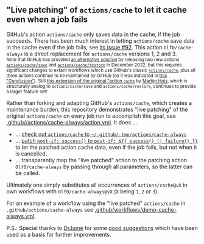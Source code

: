 ## "Live patching" of `actions/cache` to let it cache even when a job fails

GitHub's action `actions/cache` only saves data in the cache, if the job succeeds.  There has been much interest in letting `actions/cache` save data in the cache even if the job fails, see [its issue \#92](https://github.com/actions/cache/issues/92).  This action `Olf0/cache-always` is a direct replacement for `actions/cache` versions 1, 2 and 3.<br />
<sub>Note that GitHub has provided [an alternative solution](https://github.com/actions/cache/discussions/1020) by releasing two new actions [`actions/cache/save`](https://github.com/actions/cache/tree/main/save) and [`actions/cache/restore`](https://github.com/actions/cache/tree/main/restore) in December 2022, but this requires significant changes to extant workflows which use GitHub's classic [`actions/cache`](https://github.com/actions/cache), plus all three actions continue to be maintained by GitHub (so it was indicated in [this "Conclusion"](https://github.com/actions/cache/discussions/1020#discussion-4635717)).  Still [this extension of the original "action `cache`](https://github.com/MartijnHols/actions-cache) by [Martijn Hols](https://github.com/MartijnHols), which is structurally analog to `actions/cache/save` and `actions/cache/restore`, continues to provide a larger feature set!</sub>

Rather than forking and adapting GitHub's `actions/cache`, which creates a maintenance burden, this repository demonstrates "live patching" of the original `actions/cache` on every job run to accomplish this goal, see [.github//actions/cache-always/action.yml](https://github.com/Olf0/cache-always/blob/main/.github/actions/cache-always/action.yml).  It does …

- … [check out `actions/cache` to `~/.github/.tmp/actions/cache-always`](https://github.com/Olf0/cache-always/blob/main/action.yml#L27-L32)
- … [patch `post-if: success()` to `post-if: ${{ success() || failure() }}`](https://github.com/Olf0/cache-always/blob/main/action.yml#L34-L35) to let the patched action cache data, even if the job fails, but not when it is cancelled.
- … transparently map the "live patched" action to the patching action `Olf0/cache-always` by passing through all parameters, so the latter can be called.

Ultimately one simply substitutes all occurrences of `actions/cache@vX` in own workflows with `Olf0/cache-always@vX` (`X` being `1`, `2` or `3`).<br />

For an example of a workflow using the "live patched" `actions/cache` in `.github/actions/cache-always` see [.github/workflows/demo-cache-always.yml](https://github.com/Olf0/cache-always/blob/main/.github/workflows/demo-cache-always.yml).

P.S.: Special thanks to [DrJume](https://github.com/DrJume) for some [good suggestions](https://github.com/actions/cache/issues/92#issuecomment-1263067512) which have been used as a basis for further improvements.
